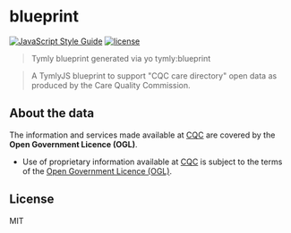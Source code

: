 # blueprint
[![JavaScript Style Guide](https://img.shields.io/badge/code_style-standard-brightgreen.svg)](https://standardjs.com) [![license](https://img.shields.io/github/license/mashape/apistatus.svg)](https://github.com/wmfs/tymly/blob/master/blueprints/care-quality-commission-blueprint/LICENSE)

> Tymly blueprint generated via yo tymly:blueprint

> A TymlyJS blueprint to support "CQC care directory" open data as produced by the Care Quality Commission.


## About the data

The information and services made available at [CQC](http://www.cqc.org.uk/about-us/transparency/using-cqc-data) are covered by the __Open Government Licence (OGL)__.

* Use of proprietary information available at [CQC](http://www.cqc.org.uk/about-us/transparency/using-cqc-data) is subject to the terms of the [Open Government Licence (OGL)](https://www.nationalarchives.gov.uk/doc/open-government-licence/version/).

## <a name="license"></a>License

MIT
